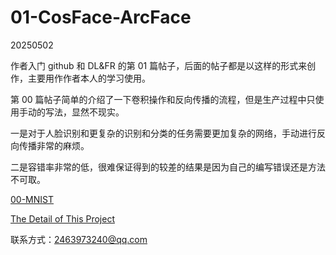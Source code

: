 # 01-CosFace-ArcFace

20250502

作者入门 github 和 DL&FR 的第 01 篇帖子，后面的帖子都是以这样的形式来创作，主要用作作者本人的学习使用。

第 00 篇帖子简单的介绍了一下卷积操作和反向传播的流程，但是生产过程中只使用手动的写法，显然不现实。

一是对于人脸识别和更复杂的识别和分类的任务需要更加复杂的网络，手动进行反向传播非常的麻烦。

二是容错率非常的低，很难保证得到的较差的结果是因为自己的编写错误还是方法不可取。

[00-MNIST](https://github.com/fangqing408/00-MNIST)

[The Detail of This Project](https://github.com/fangqing408/01-CosFace-ArcFace/blob/master/recognition/README.md)

联系方式：2463973240@qq.com
